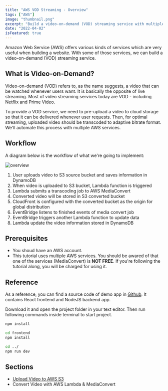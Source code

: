 ```yaml
---
title: "AWS VOD Streaming - Overview"
tags: ["AWS"]
image: "thumbnail.png"
excerpt: "Build a video-on-demand (VOD) streaming service with multiple AWS services - AWS S3, DynamoDB, Lambda, MediaConvert and etc"
date: "2022-04-02"
isFeatured: true
---
```


Amazon Web Service (AWS) offers various kinds of services which are very useful when building a website. With some of those services, we can build a video-on-demand (VOD) streaming service.

## What is Video-on-Demand?

Video-on-demand (VOD) refers to, as the name suggests, a video that can be watched whenever users want. It is basically the opposite of live streaming. Most of video streaming services today are VOD - including Netflix and Prime Video.

To provide a VOD service, we need to pre-upload a video to cloud storage so that it can be delivered whenever user requests. Then, for optimal streaming, uploaded video should be transcoded to adaptive bitrate format. We'll automate this process with multiple AWS services.

## Workflow

A diagram below is the workflow of what we're going to implement:

![overview](overview.png)

1. User uploads video to S3 source bucket and saves information in DynamoDB
2. When video is uploaded to S3 bucket, Lambda function is triggered
3. Lambda submits a transcoding job to AWS MediaConvert
4. Converted video will be stored in S3 converted bucket
5. CloudFront is configured with the converted bucket as the origin for global distribution
6. EventBridge listens to finished events of media convert job
7. EventBridge triggers another Lambda function to update data
8. Lambda update the video information stored in DynamoDB

## Prerequisites

* You shoud have an AWS account.
* This tutorial uses multiple AWS services. You should be awared of that one of the services (MediaConvert) is **NOT FREE**. If you're following the tutorial along, you will be charged for using it.

## Reference

As a reference, you can find a source code of demo app in [Github](https://github.com/jkkrow/aws-vod-streaming). It contains React frontend and NodeJS backend app.

Download it and open the project folder in your text editor. Then run following commands inside terminal to start project.

```bash
npm install

cd frontend
npm install 

cd ../
npm run dev 
```

## Sections

* [Upload Video to AWS S3](/posts/aws-vod-streaming-video-upload)
* Convert Video with AWS Lambda & MediaConvert